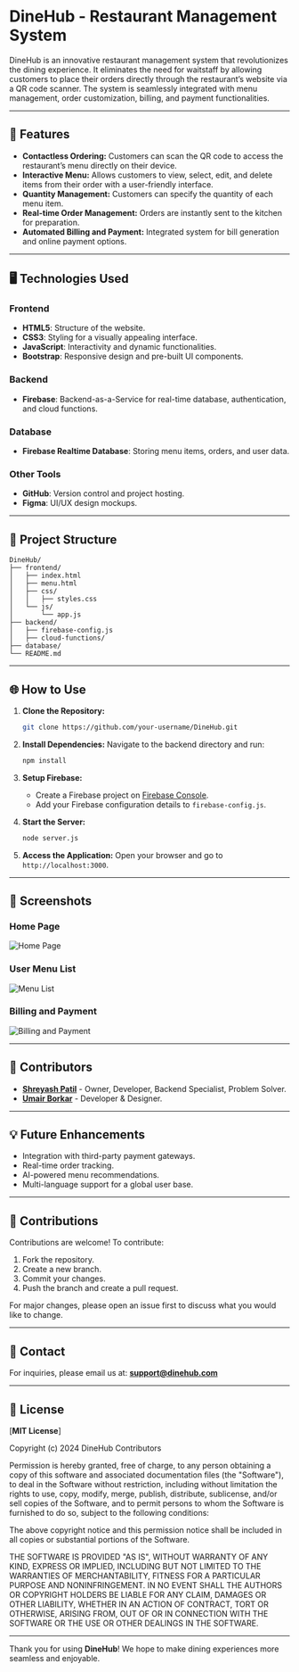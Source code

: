 # DineHub - Restaurant Management System

DineHub is an innovative restaurant management system that revolutionizes the dining experience. It eliminates the need for waitstaff by allowing customers to place their orders directly through the restaurant’s website via a QR code scanner. The system is seamlessly integrated with menu management, order customization, billing, and payment functionalities.

---

## 🚀 Features

- **Contactless Ordering:** Customers can scan the QR code to access the restaurant’s menu directly on their device.
- **Interactive Menu:** Allows customers to view, select, edit, and delete items from their order with a user-friendly interface.
- **Quantity Management:** Customers can specify the quantity of each menu item.
- **Real-time Order Management:** Orders are instantly sent to the kitchen for preparation.
- **Automated Billing and Payment:** Integrated system for bill generation and online payment options.

---

## 🖥️ Technologies Used

### Frontend
- **HTML5**: Structure of the website.
- **CSS3**: Styling for a visually appealing interface.
- **JavaScript**: Interactivity and dynamic functionalities.
- **Bootstrap**: Responsive design and pre-built UI components.

### Backend
- **Firebase**: Backend-as-a-Service for real-time database, authentication, and cloud functions.

### Database
- **Firebase Realtime Database**: Storing menu items, orders, and user data.

### Other Tools
- **GitHub**: Version control and project hosting.
- **Figma**: UI/UX design mockups.

---

## 📂 Project Structure

```
DineHub/
├── frontend/
│   ├── index.html
│   ├── menu.html
│   ├── css/
│   │   ├── styles.css
│   └── js/
│       └── app.js
├── backend/
│   ├── firebase-config.js
│   ├── cloud-functions/
├── database/
└── README.md
```

---

## 🌐 How to Use

1. **Clone the Repository:**
   ```bash
   git clone https://github.com/your-username/DineHub.git
   ```

2. **Install Dependencies:**
   Navigate to the backend directory and run:
   ```bash
   npm install
   ```

3. **Setup Firebase:**
   - Create a Firebase project on [Firebase Console](https://console.firebase.google.com/).
   - Add your Firebase configuration details to `firebase-config.js`.

4. **Start the Server:**
   ```bash
   node server.js
   ```

5. **Access the Application:**
   Open your browser and go to `http://localhost:3000`.

---

## 🎨 Screenshots

### Home Page
![Home Page](images/HomePage.png "Home Page")

### User Menu List
![Menu List](images/user-dashboard.png "Munu List")

### Billing and Payment
![Billing and Payment](images/Bill-generation.jpg "Bill Generations")

---

## 🤝 Contributors

- **[Shreyash Patil](https://github.com/shreyashpatil2002/)** - Owner, Developer, Backend Specialist, Problem Solver. 
- **[Umair Borkar](https://github.com/uborkar/)** - Developer & Designer.

---

## 💡 Future Enhancements

- Integration with third-party payment gateways.
- Real-time order tracking.
- AI-powered menu recommendations.
- Multi-language support for a global user base.

---

## 🙌 Contributions

Contributions are welcome! To contribute:
1. Fork the repository.
2. Create a new branch.
3. Commit your changes.
4. Push the branch and create a pull request.

For major changes, please open an issue first to discuss what you would like to change.

---

## 📧 Contact

For inquiries, please email us at: **support@dinehub.com**

---

## 📜 License

[**MIT License**]

Copyright (c) 2024 DineHub Contributors

Permission is hereby granted, free of charge, to any person obtaining a copy
of this software and associated documentation files (the "Software"), to deal
in the Software without restriction, including without limitation the rights
to use, copy, modify, merge, publish, distribute, sublicense, and/or sell
copies of the Software, and to permit persons to whom the Software is
furnished to do so, subject to the following conditions:

The above copyright notice and this permission notice shall be included in all
copies or substantial portions of the Software.

THE SOFTWARE IS PROVIDED "AS IS", WITHOUT WARRANTY OF ANY KIND, EXPRESS OR
IMPLIED, INCLUDING BUT NOT LIMITED TO THE WARRANTIES OF MERCHANTABILITY,
FITNESS FOR A PARTICULAR PURPOSE AND NONINFRINGEMENT. IN NO EVENT SHALL THE
AUTHORS OR COPYRIGHT HOLDERS BE LIABLE FOR ANY CLAIM, DAMAGES OR OTHER
LIABILITY, WHETHER IN AN ACTION OF CONTRACT, TORT OR OTHERWISE, ARISING FROM,
OUT OF OR IN CONNECTION WITH THE SOFTWARE OR THE USE OR OTHER DEALINGS IN THE
SOFTWARE.

---

Thank you for using **DineHub**! We hope to make dining experiences more seamless and enjoyable.

